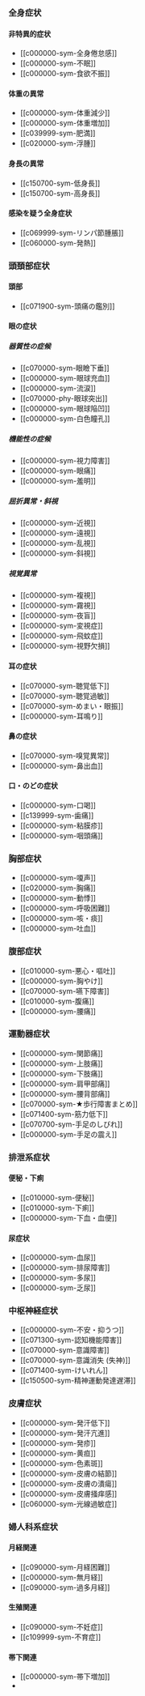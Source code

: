 ### 全身症状
#### 非特異的症状
- [[c000000-sym-全身倦怠感]]
- [[c000000-sym-不眠]]
- [[c000000-sym-食欲不振]]
#### 体重の異常
- [[c000000-sym-体重減少]]
- [[c000000-sym-体重増加]]
- [[c039999-sym-肥満]]
- [[c020000-sym-浮腫]]
#### 身長の異常
- [[c150700-sym-低身長]]
- [[c150700-sym-高身長]]
#### 感染を疑う全身症状
- [[c069999-sym-リンパ節腫脹]]
- [[c060000-sym-発熱]]
### 頭頚部症状
#### 頭部
- [[c071900-sym-頭痛の鑑別]]
#### 眼の症状
##### 器質性の症候
- [[c070000-sym-眼瞼下垂]]
- [[c000000-sym-眼球充血]]
- [[c000000-sym-流涙]]
- [[c070000-phy-眼球突出]]
- [[c000000-sym-眼球陥凹]]
- [[c000000-sym-白色瞳孔]]
##### 機能性の症候
- [[c000000-sym-視力障害]]
- [[c000000-sym-眼痛]]
- [[c000000-sym-羞明]]
##### 屈折異常・斜視
- [[c000000-sym-近視]]
- [[c000000-sym-遠視]]
- [[c000000-sym-乱視]]
- [[c000000-sym-斜視]]
##### 視覚異常
- [[c000000-sym-複視]]
- [[c000000-sym-霧視]]
- [[c000000-sym-夜盲]]
- [[c000000-sym-変視症]]
- [[c000000-sym-飛蚊症]]
- [[c000000-sym-視野欠損]]
#### 耳の症状
- [[c070000-sym-聴覚低下]]
- [[c070000-sym-聴覚過敏]]
- [[c070000-sym-めまい・眼振]]
- [[c000000-sym-耳鳴り]]
#### 鼻の症状
- [[c070000-sym-嗅覚異常]]
- [[c000000-sym-鼻出血]]
#### 口・のどの症状
- [[c000000-sym-口喝]]
- [[c139999-sym-歯痛]]
- [[c000000-sym-粘膜疹]]
- [[c000000-sym-咽頭痛]]
### 胸部症状
- [[c000000-sym-嗄声]]
- [[c020000-sym-胸痛]]
- [[c000000-sym-動悸]]
- [[c000000-sym-呼吸困難]]
- [[c000000-sym-咳・痰]]
- [[c000000-sym-吐血]]
### 腹部症状
- [[c010000-sym-悪心・嘔吐]]
- [[c000000-sym-胸やけ]]
- [[c070000-sym-嚥下障害]]
- [[c010000-sym-腹痛]]
- [[c000000-sym-腰痛]]
### 運動器症状
- [[c000000-sym-関節痛]]
- [[c000000-sym-上肢痛]]
- [[c000000-sym-下肢痛]]
- [[c000000-sym-肩甲部痛]]
- [[c000000-sym-腰背部痛]]
- [[c070000-sym-★歩行障害まとめ]]
- [[c071400-sym-筋力低下]]
- [[c070700-sym-手足のしびれ]]
- [[c000000-sym-手足の震え]]
### 排泄系症状
#### 便秘・下痢
- [[c010000-sym-便秘]]
- [[c010000-sym-下痢]]
- [[c000000-sym-下血・血便]]
#### 尿症状
- [[c000000-sym-血尿]]
- [[c000000-sym-排尿障害]]
- [[c000000-sym-多尿]]
- [[c000000-sym-乏尿]]
### 中枢神経症状
- [[c000000-sym-不安・抑うつ]]
- [[c071300-sym-認知機能障害]]
- [[c070000-sym-意識障害]]
- [[c070000-sym-意識消失 (失神)]]
- [[c071400-sym-けいれん]]
- [[c150500-sym-精神運動発達遅滞]]
### 皮膚症状
- [[c000000-sym-発汗低下]]
- [[c000000-sym-発汗亢進]]
- [[c000000-sym-発疹]]
- [[c000000-sym-黄疸]]
- [[c000000-sym-色素斑]]
- [[c000000-sym-皮膚の結節]]
- [[c000000-sym-皮膚の潰瘍]]
- [[c000000-sym-皮膚掻痒感]]
- [[c060000-sym-光線過敏症]]
### 婦人科系症状
#### 月経関連
- [[c090000-sym-月経困難]]
- [[c000000-sym-無月経]]
- [[c090000-sym-過多月経]]
#### 生殖関連
- [[c090000-sym-不妊症]]
- [[c109999-sym-不育症]]
#### 帯下関連
- [[c000000-sym-帯下増加]]
- 